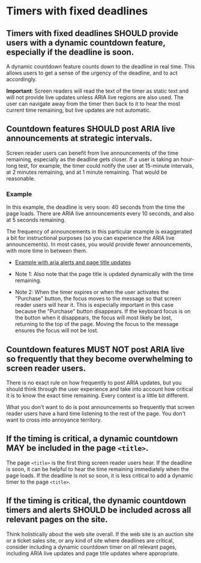 # Timers with fixed deadlines

## Timers with fixed deadlines SHOULD provide users with a dynamic countdown feature, especially if the deadline is soon.

A dynamic countdown feature counts down to the deadline in real time. This allows users to get a sense of the urgency of the deadline, and to act accordingly.

<b>Important</b>: Screen readers will read the text of the timer as static text and will not provide live updates unless ARIA live regions are also used. The user can navigate away from the timer then back to it to hear the most current time remaining, but live updates are not automatic.

## Countdown features SHOULD post ARIA live announcements at strategic intervals.

Screen reader users can benefit from live announcements of the time remaining, especially as the deadline gets closer. If a user is taking an hour-long test, for example, the timer could notify the user at 15-minute intervals, at 2 minutes remaining, and at 1 minute remaining. That would be reasonable.

### Example

In this example, the deadline is very soon: 40 seconds from the time the page loads. There are ARIA live announcements every 10 seconds, and also at 5 seconds remaining.

The frequency of announcements in this particular example is exaggerated a bit for instructional purposes (so you can experience the ARIA live announcements). In most cases, you would provide fewer announcements, with more time in between them.

- [Example with aria alerts and page title updates](https://dequeuniversity.com/assets/html/module-dynamic/deadline/good/index.html)

- Note 1: Also note that the page title is updated dynamically with the time remaining.
- Note 2: When the timer expires or when the user activates the "Purchase" button, the focus moves to the message so that screen reader users will hear it. This is especially important in this case because the "Purchase" button disappears. If the keyboard focus is on the button when it disappears, the focus will most likely be lost, returning to the top of the page. Moving the focus to the message ensures the focus will not be lost.


## Countdown features MUST NOT post ARIA live so frequently that they become overwhelming to screen reader users.

There is no exact rule on how frequently to post ARIA updates, but you should think through the user experience and take into account how critical it is to know the exact time remaining. Every context is a little bit different.

What you don't want to do is post announcements so frequently that screen reader users have a hard time listening to the rest of the page. You don't want to cross into annoyance territory.

## If the timing is critical, a dynamic countdown MAY be included in the page `<title>`.

The page `<title>` is the first thing screen reader users hear. If the deadline is soon, it can be helpful to hear the time remaining immediately when the page loads. If the deadline is not so soon, it is less critical to add a dynamic timer to the page `<title>`.

## If the timing is critical, the dynamic countdown timers and alerts SHOULD be included across all relevant pages on the site.

Think holistically about the web site overall. If the web site is an auction site or a ticket sales site, or any kind of site where deadlines are critical, consider including a dynamic countdown timer on all relevant pages, including ARIA live updates and page title updates where appropriate.
